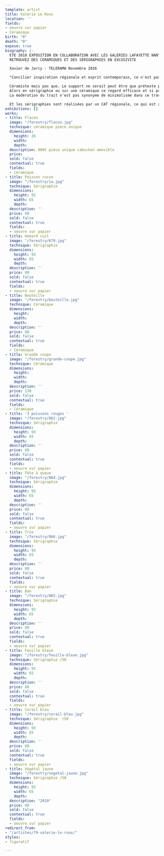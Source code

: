 ```yaml
---
template: artist
title: Valérie Le Roux
location: ''
fields:
- oeuvre sur papier
- Céramique
birth: "0"
death: "0"
expose: true
biography: |-
  ETE 2018 EXPOSITION EN COLLABORATION AVEC LES GALERIES LAFAYETTE NANTES
  RETROUVEZ DES CERAMIQUES ET DES SERIGRAPHIES EN EXCUSIVITE

  Xavier de Jarcy - TELERAMA Novembre 2016

  "Concilier inspiration régionale et esprit contemporain, ce n'est pas si fréquent. Valérie Leroux y parvient.

  Céramiste mais pas que. Le support ne serait peut être que prétexte pour installer un trait qui se lit aussi bien à plat que sur des volumes.
  Alors en sérigraphie ou sur une céramique ce regard efficace et si poétique sur notre bord de mer, vous permettra d'installer un bol d'air frais au-delà de notre belle Bretagne.
  La modération du trait n'est pas synonyme de minimalisme dans ce travail qui met la flore en mouvement.

  Et les sérigraphies sont réalisées par un CAT régionale, ce qui est aussi important pour Valérie LEROUX
exhibitions: []
works:
- title: Flacon
  image: "/forestry/flacon.jpg"
  technique: céramique pièce unique
  dimensions:
    height: 26
    width: 
    depth: 
  description: 980€ pièce unique cabochon amovible
  price: 
  sold: false
  contextual: true
  fields:
  - Céramique
- title: Poisson russe
  image: "/forestry/ia.jpg"
  technique: Sérigraphie
  dimensions:
    height: 92
    width: 65
    depth: 
  description: ''
  price: 80
  sold: false
  contextual: true
  fields:
  - oeuvre sur papier
- title: Homard cuit
  image: "/forestry/679.jpg"
  technique: Sérigraphie
  dimensions:
    height: 93
    width: 65
    depth: 
  description: ''
  price: 80
  sold: false
  contextual: true
  fields:
  - oeuvre sur papier
- title: Bouteille
  image: "/forestry/bouteille.jpg"
  technique: Céramique
  dimensions:
    height: 
    width: 
    depth: 
  description: ''
  price: 88
  sold: false
  contextual: true
  fields:
  - Céramique
- title: Grande coupe
  image: "/forestry/grande-coupe.jpg"
  technique: Céramique
  dimensions:
    height: 
    width: 
    depth: 
  description: ''
  price: 130
  sold: false
  contextual: true
  fields:
  - Céramique
- title: '3 poissons rouges '
  image: "/forestry/862.jpg"
  technique: Sérigraphie
  dimensions:
    height: 93
    width: 65
    depth: 
  description: ''
  price: 80
  sold: false
  contextual: true
  fields:
  - oeuvre sur papier
- title: Tête à queue
  image: "/forestry/864.jpg"
  technique: Sérigraphie
  dimensions:
    height: 93
    width: 65
    depth: 
  description: ''
  price: 80
  sold: false
  contextual: true
  fields:
  - oeuvre sur papier
- title: Trio
  image: "/forestry/866.jpg"
  technique: Sérigraphie
  dimensions:
    height: 93
    width: 65
    depth: 
  description: ''
  price: 80
  sold: false
  contextual: true
  fields:
  - oeuvre sur papier
- title: Ban
  image: "/forestry/865.jpg"
  technique: Sérigraphie
  dimensions:
    height: 93
    width: 65
    depth: 
  description: ''
  price: 80
  sold: false
  contextual: true
  fields:
  - oeuvre sur papier
- title: Feuille bleue
  image: "/forestry/feuille-bleue.jpg"
  technique: Sérigraphie /50
  dimensions:
    height: 93
    width: 65
    depth: 
  description: ''
  price: 80
  sold: false
  contextual: true
  fields:
  - oeuvre sur papier
- title: Corail bleu
  image: "/forestry/corail-bleu.jpg"
  technique: Sérigraphie  /50
  dimensions:
    height: 93
    width: 65
    depth: 
  description: ''
  price: 80
  sold: false
  contextual: true
  fields:
  - oeuvre sur papier
- title: Végétal jaune
  image: "/forestry/vegetal-jaune.jpg"
  technique: Sérigraphie /50
  dimensions:
    height: 93
    width: 65
    depth: 
  description: "2019"
  price: 80
  sold: false
  contextual: true
  fields:
  - oeuvre sur papier
redirect_from:
- "/artistes/79-valerie-le-roux/"
styles:
- figuratif

---
```

